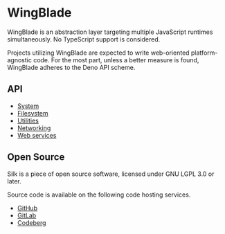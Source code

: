 # WingBlade
WingBlade is an abstraction layer targeting multiple JavaScript runtimes simultaneously. No TypeScript support is considered.

Projects utilizing WingBlade are expected to write web-oriented platform-agnostic code. For the most part, unless a better measure is found, WingBlade adheres to the Deno API scheme.

## API
* [System](system.md)
* [Filesystem](file.md)
* [Utilities](util.mjs)
* [Networking](net.md)
* [Web services](web.md)

## Open Source
Silk is a piece of open source software, licensed under GNU LGPL 3.0 or later.

Source code is available on the following code hosting services.

* [GitHub](https://github.com/ltgcgo/wingblade/)
* [GitLab](https://gitlab.com/ltgc/oss/wingblade/)
* [Codeberg](https://codeberg.org/ltgc/wingblade/)